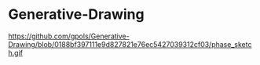 # Generative-Drawing

https://github.com/gpols/Generative-Drawing/blob/0188bf397111e9d827821e76ec5427039312cf03/phase_sketch.gif

